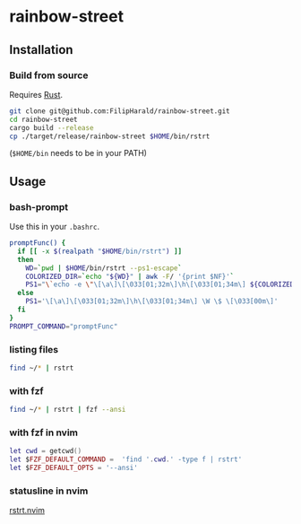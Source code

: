 # rainbow-street

## Installation
### Build from source
Requires [Rust](https://www.rust-lang.org/tools/install).

```bash
git clone git@github.com:FilipHarald/rainbow-street.git
cd rainbow-street
cargo build --release
cp ./target/release/rainbow-street $HOME/bin/rstrt
```
(`$HOME/bin` needs to be in your PATH)

## Usage
### bash-prompt
Use this in your `.bashrc`.
```bash
promptFunc() {
  if [[ -x $(realpath "$HOME/bin/rstrt") ]]
  then
    WD=`pwd | $HOME/bin/rstrt --ps1-escape`
    COLORIZED_DIR=`echo "${WD}" | awk -F/ '{print $NF}'`
    PS1="\`echo -e \"\[\a\]\[\033[01;32m\]\h\[\033[01;34m\] ${COLORIZED_DIR} \$ \"\`"
  else
    PS1='\[\a\]\[\033[01;32m\]\h\[\033[01;34m\] \W \$ \[\033[00m\]'
  fi
}
PROMPT_COMMAND="promptFunc"
```

### listing files
```bash
find ~/* | rstrt
```

### with fzf
```bash
find ~/* | rstrt | fzf --ansi
```

### with fzf in nvim
```lua
let cwd = getcwd()
let $FZF_DEFAULT_COMMAND =  'find '.cwd.' -type f | rstrt'
let $FZF_DEFAULT_OPTS = '--ansi'
```

### statusline in nvim
[rstrt.nvim](https://github.com/FilipHarald/rstrt.nvim)

